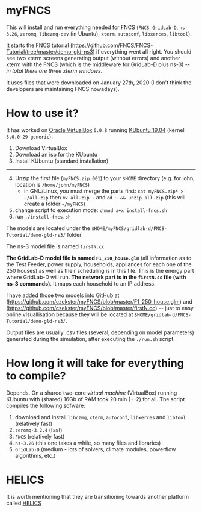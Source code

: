 # myFNCS

This will install and run everything needed for FNCS (`FNCS`, `GridLab-D`, `ns-3.26`, `zeromq`, `libczmq-dev` (in Ubuntu), `xterm`, `autoconf`, `libxerces`, `libtool`).

It starts the FNCS tutorial (https://github.com/FNCS/FNCS-Tutorial/tree/master/demo-gld-ns3) if everything went all right.
You should see two xterm screens generating output (without errors) and another xterm with the FNCS (which is the middleware for GridLab-D plus ns-3) -- *in total there are three xterm windows*.

It uses files that were downloaded on January 27th, 2020 (I don't think the developers are maintaining FNCS nowadays).

# How to use it?

It has worked on [Oracle VirtualBox](https://www.virtualbox.org/wiki/Downloads) `6.0.8` running [KUbuntu 19.04](https://kubuntu.org/getkubuntu/) (kernel `5.0.0-29-generic`).

1. Download VirtualBox
2. Download an iso for the KUbuntu
3. Install KUbuntu (standard installation)
--------
4. Unzip the first file (`myFNCS.zip.001`) to your `$HOME` directory (e.g. for john, location is `/home/john/myFNCS`)
   - in GNU/Linux, you must merge the parts first: `cat myFNCS.zip* > ~/all.zip` then `mv all.zip ~` and `cd ~ && unzip all.zip` (this will create a folder `~/myFNCS`)
5. change script to execution mode: `chmod a+x install-fncs.sh`
6. run `./install-fncs.sh`

The models are located under the `$HOME/myFNCS/gridlab-d/FNCS-Tutorial/demo-gld-ns3/` folder

The ns-3 model file is named `firstN.cc`

**The GridLab-D model file is named `F1_250_house.glm`** (all information as to the Test Feeder, power supply, households, appliances for each one of the 250 houses) as well as their scheduling is in this file. This is the energy part where GridLab-D will run. **The network part is in the `firstN.cc` file (with ns-3 commands)**. It maps each household to an IP address.

I have added those two models into GitHub at (https://github.com/czekster/myFNCS/blob/master/F1_250_house.glm) and (https://github.com/czekster/myFNCS/blob/master/firstN.cc) -- just to easy online visuallisation because they will be located at `$HOME/gridlab-d/FNCS-Tutorial/demo-gld-ns3/`.

Output files are usually .csv files (several, depending on model parameters) generated during the simulation, after executing the `./run.sh` script.

# How long it will take for everything to compile?
Depends. On a shared two-core _virtual machine_ (VirtualBox) running KUbuntu with (shared) 16Gb of RAM took 20 min (+-2) for all.
The script compiles the following sofware:

1. download and install `libczmq`, `xterm`, `autoconf`, `libxerces` and `libtool` (relatively fast)
2. `zeromq-3.2.4` (fast)
3. `FNCS` (relatively fast)
4. `ns-3.26` (this one takes a while, so many files and libraries)
5. `GridLab-D` (medium - lots of solvers, climate modules, powerflow algorithms, etc.)

# HELICS
It is worth mentioning that they are transitioning towards another platform called [HELICS](https://www.helics.org/helics.html)
